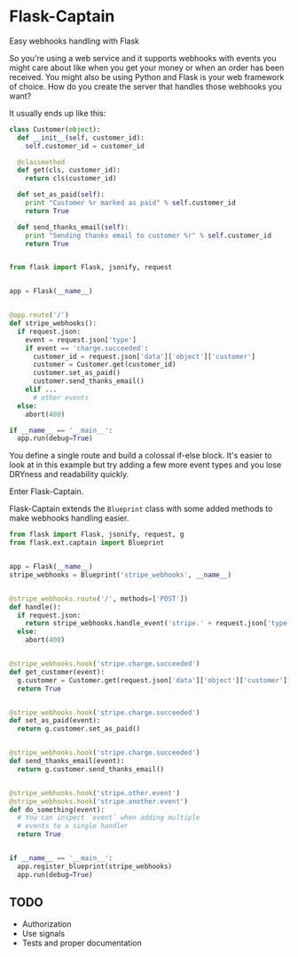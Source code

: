 # Flask-Captain

Easy webhooks handling with Flask

So you're using a web service and it supports webhooks with events you might
care about like when you get your money or when an order has been received.
You might also be using Python and Flask is your web framework of choice.
How do you create the server that handles those webhooks you want?

It usually ends up like this:

```python
class Customer(object):
  def __init__(self, customer_id):
    self.customer_id = customer_id

  @classmethod
  def get(cls, customer_id):
    return cls(customer_id)

  def set_as_paid(self):
    print "Customer %r marked as paid" % self.customer_id
    return True

  def send_thanks_email(self):
    print "Sending thanks email to customer %r" % self.customer_id
    return True


from flask import Flask, jsonify, request


app = Flask(__name__)


@app.route('/')
def stripe_webhooks():
  if request.json:
    event = request.json['type']
    if event == 'charge.succeeded':
      customer_id = request.json['data']['object']['customer']
      customer = Customer.get(customer_id)
      customer.set_as_paid()
      customer.send_thanks_email()
    elif ...
      # other events
  else:
    abort(400)

if __name__ == '__main__':
  app.run(debug=True)

```

You define a single route and build a colossal if-else block.
It's easier to look at in this example but try adding a few more
event types and you lose DRYness and readability quickly.

Enter Flask-Captain.

Flask-Captain extends the `Blueprint` class with
some added methods to make webhooks handling easier.

```python
from flask import Flask, jsonify, request, g
from flask.ext.captain import Blueprint


app = Flask(__name__)
stripe_webhooks = Blueprint('stripe_webhooks', __name__)


@stripe_webhooks.route('/', methods=['POST'])
def handle():
  if request.json:
    return stripe_webhooks.handle_event('stripe.' + request.json['type'])
  else:
    abort(400)


@stripe_webhooks.hook('stripe.charge.succeeded')
def get_customer(event):
  g.customer = Customer.get(request.json['data']['object']['customer'])
  return True


@stripe_webhooks.hook('stripe.charge.succeeded')
def set_as_paid(event):
  return g.customer.set_as_paid()


@stripe_webhooks.hook('stripe.charge.succeeded')
def send_thanks_email(event):
  return g.customer.send_thanks_email()


@stripe_webhooks.hook('stripe.other.event')
@stripe_webhooks.hook('stripe.another.event')
def do_something(event):
  # You can inspect `event` when adding multiple
  # events to a single handler
  return True


if __name__ == '__main__':
  app.register_blueprint(stripe_webhooks)
  app.run(debug=True)

```

## TODO

* Authorization
* Use signals
* Tests and proper documentation
